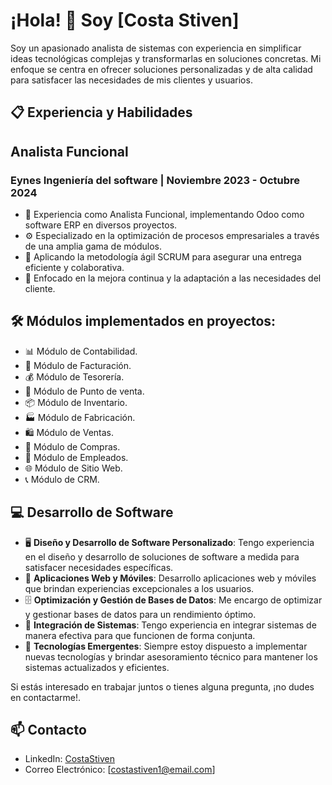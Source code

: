 # ¡Hola! 👋 Soy [Costa Stiven]

Soy un apasionado analista de sistemas con experiencia en simplificar ideas tecnológicas complejas y transformarlas en soluciones concretas. 
Mi enfoque se centra en ofrecer soluciones personalizadas y de alta calidad para satisfacer las necesidades de mis clientes y usuarios.

## 📋 Experiencia y Habilidades

## Analista Funcional
### Eynes Ingeniería del software | Noviembre 2023 - Octubre 2024

- 💼 Experiencia como Analista Funcional, implementando Odoo como software ERP en diversos proyectos.
- ⚙️ Especializado en la optimización de procesos empresariales a través de una amplia gama de módulos.
- 🚀 Aplicando la metodología ágil SCRUM para asegurar una entrega eficiente y colaborativa.
- 🔄 Enfocado en la mejora continua y la adaptación a las necesidades del cliente.

## 🛠️ Módulos implementados en proyectos:

- 📊 Módulo de Contabilidad.
- 🧾 Módulo de Facturación.
- 💰 Módulo de Tesorería.
- 🏪 Módulo de Punto de venta.
- 📦 Módulo de Inventario.
- 🏭 Módulo de Fabricación.
- 🛍️ Módulo de Ventas.
- 🛒 Módulo de Compras.
- 👷 Módulo de Empleados.
- 🌐 Módulo de Sitio Web.
- 📞 Módulo de CRM.

## 💻 Desarrollo de Software

- 🖥️ **Diseño y Desarrollo de Software Personalizado**: Tengo experiencia en el diseño y desarrollo de soluciones de software a medida para satisfacer necesidades específicas.
- 📱 **Aplicaciones Web y Móviles**: Desarrollo aplicaciones web y móviles que brindan experiencias excepcionales a los usuarios.
- 🗄️ **Optimización y Gestión de Bases de Datos**: Me encargo de optimizar y gestionar bases de datos para un rendimiento óptimo.
- 🔌 **Integración de Sistemas**: Tengo experiencia en integrar sistemas de manera efectiva para que funcionen de forma conjunta.
- 🚀 **Tecnologías Emergentes**: Siempre estoy dispuesto a implementar nuevas tecnologías y brindar asesoramiento técnico para mantener los sistemas actualizados y eficientes.

Si estás interesado en trabajar juntos o tienes alguna pregunta, ¡no dudes en contactarme!.

## 📫 Contacto

- LinkedIn: [CostaStiven](https://www.linkedin.com/in/stivencosta/)
- Correo Electrónico: [costastiven1@email.com]
